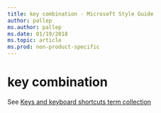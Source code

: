 ```yaml
---
title: key combination - Microsoft Style Guide
author: pallep
ms.author: pallep
ms.date: 01/19/2018
ms.topic: article
ms.prod: non-product-specific
---
```


# key combination

See [Keys and keyboard shortcuts term collection](~/a-z-word-list-term-collections/term-collections/keys-keyboard-shortcuts.md)

